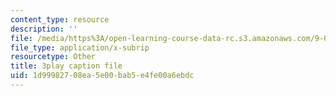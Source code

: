 ```yaml
---
content_type: resource
description: ''
file: /media/https%3A/open-learning-course-data-rc.s3.amazonaws.com/9-00sc-introduction-to-psychology-fall-2011/1d99982708ea5e00bab5e4fe00a6ebdc_lBU64nfe8nM.vtt
file_type: application/x-subrip
resourcetype: Other
title: 3play caption file
uid: 1d999827-08ea-5e00-bab5-e4fe00a6ebdc
---
```

